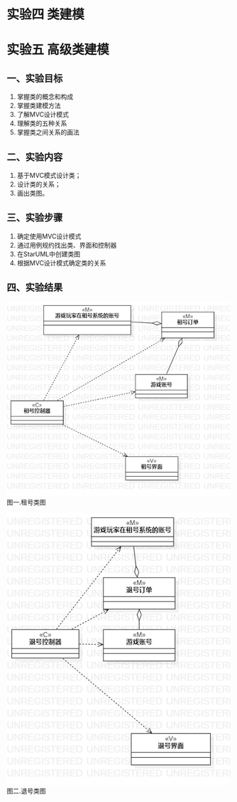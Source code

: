 # 实验四 类建模
# 实验五 高级类建模

## 一、实验目标

1. 掌握类的概念和构成  
2. 掌握类建模方法  
3. 了解MVC设计模式  
4. 理解类的五种关系  
5. 掌握类之间关系的画法  

## 二、实验内容

1. 基于MVC模式设计类；
2. 设计类的关系；
3. 画出类图。 

## 三、实验步骤

1. 确定使用MVC设计模式
2. 通过用例规约找出类、界面和控制器
3. 在StarUML中创建类图
4. 根据MVC设计模式确定类的关系 

## 四、实验结果

![租号类图](./租号图.jpg)  
图一.租号类图


![退号类图](./退号图.jpg)  
图二.退号类图
